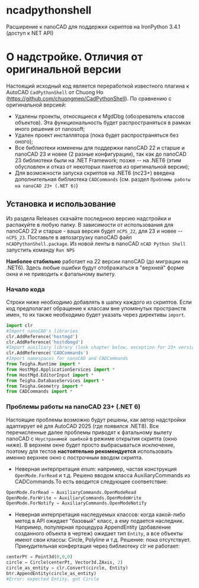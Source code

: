 # ncadpythonshell
Расширение к nanoCAD для поддержки скриптов на IronPython 3.4.1 (доступ к NET API)

# О надстройке. Отличия от оригинальной версии
Настоящий исходный код является переработкой известного плагина к AutoCAD `CadPythonShell` от Chuong Ho (https://github.com/chuongmep/CadPythonShell).
По сравнению с оригинальной версией:
* Удалены проекты, относящиеся к MgdDbg (обозреватель классов объектов). Эта функциональность будет распространяться в рамках иного решения от nanosoft;
* Удален проект инсталлятора (пока будет распространяться без оного);
* Все библиотеки изменены для поддержки nanoCAD 22 и старше и nanoCAD 23 и новее (2 разные конфигурации), так как до nanoCAD 23 библиотеки были на .NET Framework; позже -- на .NET6 (этим обусловлен и отказ от некоторых пакетов из оригинальной версии);
* Для возможности запуска скриптов на .NET6 (nc23+) введена дополнительная библиотека `CADCommands` (см. раздел `Проблемы работы на nanoCAD 23+ (.NET 6)`)


## Установка и использование

Из раздела Releases скачайте последнюю версию надстройки и распакуйте в любую папку. В зависимости от использования для nanoCAD 22 и старше - ваша версия будет `nCPS_22`, для 23 и новее -- `nCPS_23`.
Поставьте в автозагрузку nanoCAD файл `nCADPythonShell.package`.
Из новой ленты в nanoCAD `nCAD Python Shell` запустить команду `Run NPS`

__Наиболее стабильно__ работает на 22 версии nanoCAD (до миграции на .NET6). Здесь любые ошибки будут отображаться в "верхней" форме окна и не приводить к фатальному вылету.

### Начало кода

Строки ниже необходимо добавлять в шапку каждого из скриптов. Если код предполагает обращение к классам вне упомянутых пространств имен, то их также необходимо будет указать через директивы `import`.
```python
import clr
#Import nanoCAD's libraries
clr.AddReference('hostmgd')
clr.AddReference('hostdbmgd')
#Import auxiliary library (look chapter below, exception for 23+ versions)
clr.AddReference('CADCommands')
#Import namespaces for nanoCAD and CADCommands
from Teigha.Runtime import *
from HostMgd.ApplicationServices import *
from HostMgd.EditorInput import *
from Teigha.DatabaseServices import *
from Teigha.Geometry import *
from CADCommands import *
```

### Проблемы работы на nanoCAD 23+ (.NET 6)

Настоящие проблемы возможно будут решены, как автор надстройки адаптирует её для AutoCAD 2025 (где появился .NET8).
Все перечисленные далее проблемы приводят к фатальному вылету nanoCAD с `Неустранимой ошибкой` в режиме открытия скрипта (окно ниже). В верхнем окне будет просто выбрасываться исключение, поэтому для тестов __настоятельно рекомендуется__ использовать именно верхнее окно с построчным вводом скрипта.

* Неверная интерпретация enum: например, частая конструкция `OpenMode.ForRead` и т.д. Решено вводом класса AuxiliaryCommands из CADCommands.То есть вводится следующее соответствие:

```python
OpenMode.ForRead = AuxiliaryCommands.OpenModeRead
OpenMode.ForWrite = AuxiliaryCommands.OpenModeWrite
OpenMode.ForNotify = AuxiliaryCommands.OpenModeNotify
```

* Неверная интерпретация наследуемых классов: когда какой-либо метод в API ожидает "базовый" класс, а ему подается наследник. Например, популярная процедура AppendEntity (добавление созданного объекта в чертеж) ожидает тип `Entity`, а все объекты имеют свои классы: Circle, Polyline и т.д. Решение: пока отсутствует. Принудительная конфертация через библиотеку clr не работает:

```python
centerPt = Point3d(0,0,0)
circle = Circle(centerPt, Vector3d.ZAxis, 2)
circle_as_entity = clr.Convert(circle, Entity)
btr.AppendEntity(circle_as_entity)
#Error: expected Entity, got Circle
```